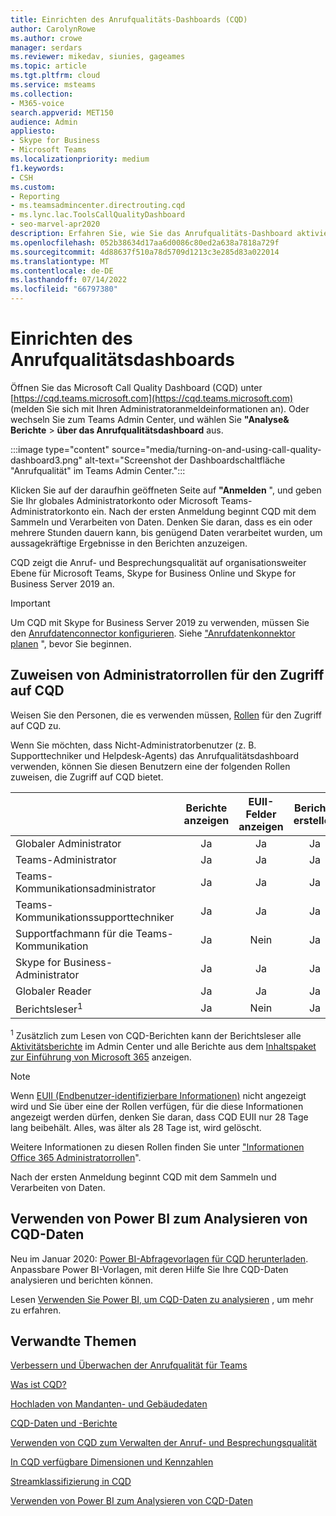 ```yaml
---
title: Einrichten des Anrufqualitäts-Dashboards (CQD)
author: CarolynRowe
ms.author: crowe
manager: serdars
ms.reviewer: mikedav, siunies, gageames
ms.topic: article
ms.tgt.pltfrm: cloud
ms.service: msteams
ms.collection:
- M365-voice
search.appverid: MET150
audience: Admin
appliesto:
- Skype for Business
- Microsoft Teams
ms.localizationpriority: medium
f1.keywords:
- CSH
ms.custom:
- Reporting
- ms.teamsadmincenter.directrouting.cqd
- ms.lync.lac.ToolsCallQualityDashboard
- seo-marvel-apr2020
description: Erfahren Sie, wie Sie das Anrufqualitäts-Dashboard aktivieren und verwenden und zusammenfassende Berichte über die Qualität von Anrufen erhalten.
ms.openlocfilehash: 052b38634d17aa6d0086c80ed2a638a7818a729f
ms.sourcegitcommit: 4d88637f510a78d5709d1213c3e285d83a022014
ms.translationtype: MT
ms.contentlocale: de-DE
ms.lasthandoff: 07/14/2022
ms.locfileid: "66797380"
---
```

# <a name="set-up-call-quality-dashboard"></a>Einrichten des Anrufqualitätsdashboards

Öffnen Sie das Microsoft Call Quality Dashboard (CQD) unter [https://cqd.teams.microsoft.com](https://cqd.teams.microsoft.com) (melden Sie sich mit Ihren Administratoranmeldeinformationen an). Oder wechseln Sie zum Teams Admin Center, und wählen Sie **"Analyse& Berichte** > **über das Anrufqualitätsdashboard** aus.

:::image type="content" source="media/turning-on-and-using-call-quality-dashboard3.png" alt-text="Screenshot der Dashboardschaltfläche &quot;Anrufqualität&quot; im Teams Admin Center.":::

Klicken Sie auf der daraufhin geöffneten Seite auf **"Anmelden** ", und geben Sie Ihr globales Administratorkonto oder Microsoft Teams-Administratorkonto ein. Nach der ersten Anmeldung beginnt CQD mit dem Sammeln und Verarbeiten von Daten. Denken Sie daran, dass es ein oder mehrere Stunden dauern kann, bis genügend Daten verarbeitet wurden, um aussagekräftige Ergebnisse in den Berichten anzuzeigen.

CQD zeigt die Anruf- und Besprechungsqualität auf organisationsweiter Ebene für Microsoft Teams, Skype for Business Online und Skype for Business Server 2019 an. 

> [!IMPORTANT]
> Um CQD mit Skype for Business Server 2019 zu verwenden, müssen Sie den [Anrufdatenconnector konfigurieren](/skypeforbusiness/hybrid/configure-call-data-connector). Siehe ["Anrufdatenkonnektor planen](/skypeforbusiness/hybrid/plan-call-data-connector) ", bevor Sie beginnen.


## <a name="assign-admin-roles-for-access-to-cqd"></a>Zuweisen von Administratorrollen für den Zugriff auf CQD

Weisen Sie den Personen, die es verwenden müssen, [Rollen](/microsoft-365/admin/add-users/about-admin-roles) für den Zugriff auf CQD zu.

Wenn Sie möchten, dass Nicht-Administratorbenutzer (z. B. Supporttechniker und Helpdesk-Agents) das Anrufqualitätsdashboard verwenden, können Sie diesen Benutzern eine der folgenden Rollen zuweisen, die Zugriff auf CQD bietet. 


|&nbsp;  |Berichte anzeigen  |EUII-Felder anzeigen  |Berichte erstellen  |Gebäudedaten hochladen  |
|---------|:-------:|:-------:|:-------:|:-------:|
|Globaler Administrator     |Ja         |Ja         |Ja         |Ja         |
|Teams-Administrator     |Ja         |Ja         |Ja         |Ja         |
|Teams-Kommunikationsadministrator     |Ja         |Ja         |Ja         |Ja         |
|Teams-Kommunikationssupporttechniker     |Ja         |Ja         |Ja         |Nein         |
|Supportfachmann für die Teams-Kommunikation     |Ja         |Nein         |Ja         |Nein         |
|Skype for Business-Administrator     |Ja         |Ja         |Ja         |Ja         |
|Globaler Reader |Ja         |Ja         |Ja         |Nein         |
|Berichtsleser<sup>1</sup>     |Ja         |Nein         |Ja         |Nein         |

<sup>1</sup> Zusätzlich zum Lesen von CQD-Berichten kann der Berichtsleser alle [Aktivitätsberichte](https://support.office.com/article/activity-reports-0d6dfb17-8582-4172-a9a9-aed798150263) im Admin Center und alle Berichte aus dem [Inhaltspaket zur Einführung von Microsoft 365](https://support.office.com/article/Office-365-Adoption-content-pack-77ff780d-ab19-4553-adea-09cb65ad0f1f) anzeigen.

> [!NOTE]
> Wenn [EUII (Endbenutzer-identifizierbare Informationen)](CQD-data-and-reports.md#euii-data) nicht angezeigt wird und Sie über eine der Rollen verfügen, für die diese Informationen angezeigt werden dürfen, denken Sie daran, dass CQD EUII nur 28 Tage lang beibehält. Alles, was älter als 28 Tage ist, wird gelöscht.

Weitere Informationen zu diesen Rollen finden Sie unter ["Informationen Office 365 Administratorrollen](/office365/admin/add-users/about-admin-roles)".


Nach der ersten Anmeldung beginnt CQD mit dem Sammeln und Verarbeiten von Daten.

## <a name="use-power-bi-to-analyze-cqd-data"></a>Verwenden von Power BI zum Analysieren von CQD-Daten

Neu im Januar 2020: [Power BI-Abfragevorlagen für CQD herunterladen](https://github.com/MicrosoftDocs/OfficeDocs-SkypeForBusiness/blob/live/Teams/downloads/CQD-Power-BI-query-templates.zip?raw=true). Anpassbare Power BI-Vorlagen, mit deren Hilfe Sie Ihre CQD-Daten analysieren und berichten können.

Lesen [Verwenden Sie Power BI, um CQD-Daten zu analysieren](CQD-Power-BI-query-templates.md) , um mehr zu erfahren.

## <a name="related-topics"></a>Verwandte Themen

[Verbessern und Überwachen der Anrufqualität für Teams](monitor-call-quality-qos.md)

[Was ist CQD?](CQD-what-is-call-quality-dashboard.md)

[Hochladen von Mandanten- und Gebäudedaten](CQD-upload-tenant-building-data.md)

[CQD-Daten und -Berichte](CQD-data-and-reports.md)

[Verwenden von CQD zum Verwalten der Anruf- und Besprechungsqualität](quality-of-experience-review-guide.md)

[In CQD verfügbare Dimensionen und Kennzahlen](dimensions-and-measures-available-in-call-quality-dashboard.md)

[Streamklassifizierung in CQD](stream-classification-in-call-quality-dashboard.md)

[Verwenden von Power BI zum Analysieren von CQD-Daten](CQD-Power-BI-query-templates.md)
